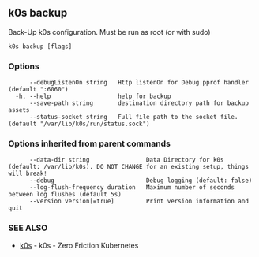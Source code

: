## k0s backup

Back-Up k0s configuration. Must be run as root (or with sudo)

```shell
k0s backup [flags]
```

### Options

```shell
      --debugListenOn string   Http listenOn for Debug pprof handler (default ":6060")
  -h, --help                   help for backup
      --save-path string       destination directory path for backup assets
      --status-socket string   Full file path to the socket file. (default "/var/lib/k0s/run/status.sock")
```

### Options inherited from parent commands

```shell
      --data-dir string                Data Directory for k0s (default: /var/lib/k0s). DO NOT CHANGE for an existing setup, things will break!
      --debug                          Debug logging (default: false)
      --log-flush-frequency duration   Maximum number of seconds between log flushes (default 5s)
      --version version[=true]         Print version information and quit
```

### SEE ALSO

* [k0s](k0s.md) - k0s - Zero Friction Kubernetes
